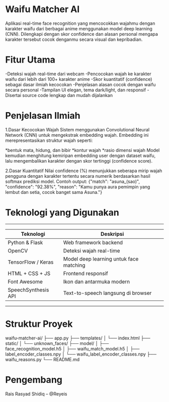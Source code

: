 #  Waifu Matcher AI
Aplikasi real-time face recognition yang mencocokkan wajahmu dengan karakter waifu dari berbagai anime menggunakan model deep learning (CNN).
Dilengkapi dengan skor confidence dan alasan personal mengapa karakter tersebut cocok denganmu secara visual dan kepribadian.


# Fitur Utama
-Deteksi wajah real-time dari webcam
-Pencocokan wajah ke karakter waifu dari lebih dari 100+ karakter anime
-Skor kuantitatif (confidence) sebagai dasar ilmiah kecocokan
-Penjelasan alasan cocok dengan waifu secara personal
-Tampilan UI elegan, tema dark/light, dan responsif
-Disertai source code lengkap dan mudah dijalankan

# Penjelasan Ilmiah
1.Dasar Kecocokan Wajah
Sistem menggunakan Convolutional Neural Network (CNN) untuk mengekstrak embedding wajah. Embedding ini merepresentasikan struktur wajah seperti:

*bentuk mata, hidung, dan bibir
*kontur wajah
*rasio dimensi wajah
Model kemudian menghitung kemiripan embedding user dengan dataset waifu, lalu mengembalikan karakter dengan skor tertinggi (confidence score).

2.Dasar Kuantitatif
Nilai confidence (%) menunjukkan seberapa mirip wajah pengguna dengan karakter tertentu secara numerik berdasarkan hasil softmax prediksi model.
Contoh output:
{"match": "asuna_(sao)", "confidence": "92.38%", "reason": "Kamu punya aura pemimpin yang lembut dan setia, cocok banget sama Asuna."}


# Teknologi yang Digunakan
-----------------------------------------------------------------
| Teknologi           | Deskripsi                               |
| ------------------- | --------------------------------------- |
| Python & Flask      | Web framework backend                   |
| OpenCV              | Deteksi wajah real-time                 |
| TensorFlow / Keras  | Model deep learning untuk face matching |
| HTML + CSS + JS     | Frontend responsif                      |
| Font Awesome        | Ikon dan antarmuka modern               |
| SpeechSynthesis API | Text-to-speech langsung di browser      |
-----------------------------------------------------------------

# Struktur Proyek 
waifu-matcher-ai/
├── app.py
├── templates/
│   └── index.html
├── static/
│   └── unknown_faces/
├── model/
│   ├── face_recognition_model.h5
│   ├── waifu_match_model.h5
│   ├── label_encoder_classes.npy
│   └── waifu_label_encoder_classes.npy
├── waifu_reasons.py
└── README.md

# Pengembang
Rais Rasyad Shidiq – @Reyeis

